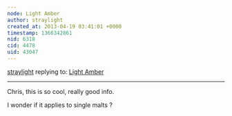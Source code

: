 ```yaml
---
node: Light Amber
author: straylight
created_at: 2013-04-19 03:41:01 +0000
timestamp: 1366342861
nid: 6318
cid: 4478
uid: 43047
---
```




[straylight](../profile/straylight) replying to: [Light Amber](../notes/cfastie/3-13-2013/light-amber)

----
Chris, this is so cool, really good info.

I wonder if it applies to single malts ?